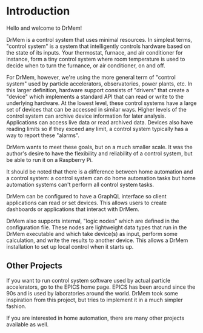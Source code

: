 # Introduction

Hello and welcome to DrMem!

DrMem is a control system that uses minimal resources. In simplest terms, "control system" is a system that intelligently controls hardware based on the state of its inputs. Your thermostat, furnace, and air conditioner for instance, form a tiny control system where room temperature is used to decide when to turn the furnance, or air conditioner, on and off.

For DrMem, however, we're using the more general term of "control system" used by particle accelerators, observatories, power plants, etc. In this larger definition, hardware support consists of "drivers" that create a "device" which implements a standard API that can read or write to the underlying hardware. At the lowest level, these control systems have a large set of devices that can be accessed in similar ways. Higher levels of the control system can archive device information for later analysis. Applications can access live data or read archived data. Devices also have reading limits so if they exceed any limit, a control system typically has a way to report these "alarms".

DrMem wants to meet these goals, but on a much smaller scale. It was the author's desire to have the flexibility and reliability of a control system, but be able to run it on a Raspberry Pi.

It should be noted that there is a difference between home automation and a control system: a control system can do home automation tasks but home automation systems can't perform all control system tasks.

DrMem can be configured to have a GraphQL interface so client applications can read or set devices. This allows users to create dashboards or applications that interact with DrMem.

DrMem also supports internal, "logic nodes" which are defined in the configuration file. These nodes are lightweight data types that run in the DrMem executable and which take device(s) as input, perform some calculation, and write the results to another device. This allows a DrMem installation to set up local control when it starts up.

## Other Projects

If you want to run control system software used by actual particle accelerators, go to the EPICS home page. EPICS has been around since the 90s and is used by laboratories around the world. DrMem took some inspiration from this project, but tries to implement it in a much simpler fashion.

If you are interested in home automation, there are many other projects available as well.

